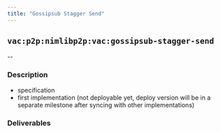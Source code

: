 ```yaml
---
title: "Gossipsub Stagger Send"
---
```

## `vac:p2p:nimlibp2p:vac:gossipsub-stagger-send`
--

### Description

* specification
* first implementation (not deployable yet, deploy version will be in a separate milestone after syncing with other implementations)

### Deliverables

